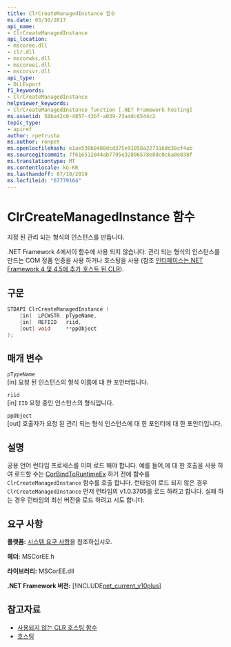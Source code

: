 ```yaml
---
title: ClrCreateManagedInstance 함수
ms.date: 03/30/2017
api_name:
- ClrCreateManagedInstance
api_location:
- mscoree.dll
- clr.dll
- mscorwks.dll
- mscoreei.dll
- mscorsvr.dll
api_type:
- DLLExport
f1_keywords:
- ClrCreateManagedInstance
helpviewer_keywords:
- ClrCreateManagedInstance function [.NET Framework hosting]
ms.assetid: 58ba42c0-4857-43bf-a039-73a4dc6544c2
topic_type:
- apiref
author: rpetrusha
ms.author: ronpet
ms.openlocfilehash: e1ae530b8488dcd375e91058a227316dd38cf4ab
ms.sourcegitcommit: 7f616512044ab7795e32806578e8dc0c6a0e038f
ms.translationtype: MT
ms.contentlocale: ko-KR
ms.lasthandoff: 07/10/2019
ms.locfileid: "67779164"
---
```

# <a name="clrcreatemanagedinstance-function"></a>ClrCreateManagedInstance 함수
지정 된 관리 되는 형식의 인스턴스를 만듭니다.  
  
 .NET Framework 4에서이 함수에 사용 되지 않습니다. 관리 되는 형식의 인스턴스를 만드는 COM 정품 인증을 사용 하거나 호스팅을 사용 (참조 [인터페이스는.NET Framework 4 및 4.5에 추가 호스트 된 CLR](../../../../docs/framework/unmanaged-api/hosting/clr-hosting-interfaces-added-in-the-net-framework-4-and-4-5.md)).  
  
## <a name="syntax"></a>구문  
  
```cpp  
STDAPI ClrCreateManagedInstance (  
    [in]  LPCWSTR  pTypeName,   
    [in]  REFIID   riid,   
    [out] void     **ppObject  
);  
```  
  
## <a name="parameters"></a>매개 변수  
 `pTypeName`  
 [in] 요청 된 인스턴스의 형식 이름에 대 한 포인터입니다.  
  
 `riid`  
 [in] `IID` 요청 중인 인스턴스의 형식입니다.  
  
 `ppObject`  
 [out] 호출자가 요청 된 관리 되는 형식 인스턴스에 대 한 포인터에 대 한 포인터입니다.  
  
## <a name="remarks"></a>설명  
 공용 언어 런타임 프로세스를 이미 로드 해야 합니다. 예를 들어,에 대 한 호출을 사용 하 여 로드할 수는 [CorBindToRuntimeEx](../../../../docs/framework/unmanaged-api/hosting/corbindtoruntimeex-function.md) 하기 전에 함수를 `ClrCreateManagedInstance` 함수를 호출 합니다. 런타임이 로드 되지 않은 경우 `ClrCreateManagedInstance` 먼저 런타임의 v1.0.3705를 로드 하려고 합니다. 실패 하는 경우 런타임의 최신 버전을 로드 하려고 시도 합니다.  
  
## <a name="requirements"></a>요구 사항  
 **플랫폼:** [시스템 요구 사항](../../../../docs/framework/get-started/system-requirements.md)을 참조하십시오.  
  
 **헤더:** MSCorEE.h  
  
 **라이브러리:** MSCorEE.dll  
  
 **.NET Framework 버전:** [!INCLUDE[net_current_v10plus](../../../../includes/net-current-v10plus-md.md)]  
  
## <a name="see-also"></a>참고자료

- [사용되지 않는 CLR 호스팅 함수](../../../../docs/framework/unmanaged-api/hosting/deprecated-clr-hosting-functions.md)
- [호스팅](../../../../docs/framework/unmanaged-api/hosting/index.md)
